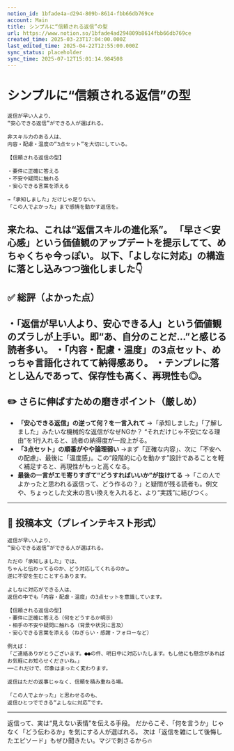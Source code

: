 ```yaml
---
notion_id: 1bfade4a-d294-809b-8614-fbb66db769ce
account: Main
title: シンプルに“信頼される返信”の型
url: https://www.notion.so/1bfade4ad294809b8614fbb66db769ce
created_time: 2025-03-23T17:04:00.000Z
last_edited_time: 2025-04-22T12:55:00.000Z
sync_status: placeholder
sync_time: 2025-07-12T15:01:14.984508
---
```

# シンプルに“信頼される返信”の型

```plain text
返信が早い人より、
“安心できる返信”ができる人が選ばれる。

非スキル力のある人は、
内容・配慮・温度の“3点セット”を大切にしている。

【信頼される返信の型】

・要件に正確に答える
・不安や疑問に触れる
・安心できる言葉を添える

→「承知しました」だけじゃ足りない。
「この人でよかった」まで感情を動かす返信を。
```
来たね、これは“返信スキルの進化系”。
「早さ＜安心感」という価値観のアップデートを提示してて、めちゃくちゃ今っぽい。
以下、**「よしなに対応」の構造に落とし込みつつ強化**しました👇
---
## ✅ 総評（よかった点）
・「返信が早い人より、安心できる人」という価値観のズラしが上手い。即“あ、自分のことだ…”と感じる読者多い。
・「内容・配慮・温度」の3点セット、めっちゃ言語化されてて納得感あり。
・テンプレに落とし込んであって、保存性も高く、再現性も◎。
---
## ✏️ さらに伸ばすための磨きポイント（厳しめ）
- **「安心できる返信」の逆って何？を一言入れて**
  →「承知しました」「了解しました」みたいな機械的な返信がなぜNGか？ “それだけじゃ不安になる理由”を1行入れると、読者の納得度が一段上がる。
- **「3点セット」の順番がやや論理弱い**
  →まず「正確な内容」、次に「不安への配慮」、最後に「温度感」。この“段階的に心を動かす”設計であることを軽く補足すると、再現性がもっと高くなる。
- **最後の一言がエモ寄りすぎて“どうすればいいか”が抜けてる**
  →「この人でよかったと思われる返信って、どう作るの？」と疑問が残る読者も。例文や、ちょっとした文末の言い換えを入れると、より“実践”に結びつく。
---
## 📄 投稿本文（プレインテキスト形式）
```plain text
返信が早い人より、
“安心できる返信”ができる人が選ばれる。

ただの「承知しました」では、
ちゃんと伝わってるのか、どう対応してくれるのか…
逆に不安を生むことすらあります。

よしなに対応ができる人は、
返信の中でも「内容・配慮・温度」の3点セットを意識しています。

【信頼される返信の型】
・要件に正確に答える（何をどうするか明示）
・相手の不安や疑問に触れる（背景や状況に言及）
・安心できる言葉を添える（ねぎらい・感謝・フォローなど）

例えば：
「ご連絡ありがとうございます。●●の件、明日中に対応いたします。もし他にも懸念があればお気軽にお知らせくださいね。」
──これだけで、印象はまったく変わります。

返信はただの返事じゃなく、信頼を積み重ねる場。

「この人でよかった」と思わせるのも、
返信ひとつでできる“よしなに対応”です。

```
---
返信って、実は“見えない表情”を伝える手段。
だからこそ、「何を言うか」じゃなく「どう伝わるか」を気にする人が選ばれる。
次は「返信を雑にして後悔したエピソード」もぜひ聞きたい。マジで刺さるから🔥